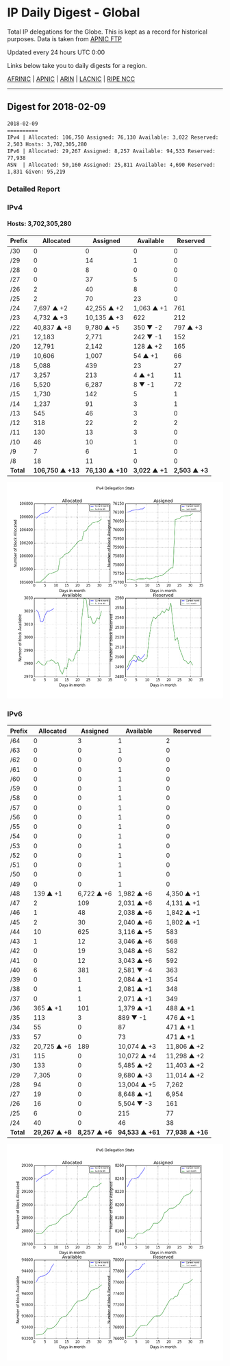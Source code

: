 # IP Daily Digest - Global

Total IP delegations for the Globe. This is kept as a record for historical purposes. Data is taken from [APNIC FTP](https://ftp.apnic.net/)

Updated every 24 hours UTC 0:00

Links below take you to daily digests for a region.

[AFRINIC](./archives/AFRINIC/) | [APNIC](./archives/APNIC/) | [ARIN](./archives/ARIN/) | [LACNIC](./archives/LACNIC/) | [RIPE NCC](./archives/RIPE_NCC/)

---

## Digest for 2018-02-09
```
2018-02-09
==========
IPv4 | Allocated: 106,750 Assigned: 76,130 Available: 3,022 Reserved: 2,503 Hosts: 3,702,305,280
IPv6 | Allocated: 29,267 Assigned: 8,257 Available: 94,533 Reserved: 77,938
ASN  | Allocated: 50,160 Assigned: 25,811 Available: 4,690 Reserved: 1,831 Given: 95,219
```

### Detailed Report

### IPv4

#### Hosts: **3,702,305,280**

| Prefix | Allocated | Assigned | Available | Reserved |
| ----- | ----- | ----- | ----- | ----- |
| /30 | 0 | 0 | 0 | 0 |
| /29 | 0 | 14 | 1 | 0 |
| /28 | 0 | 8 | 0 | 0 |
| /27 | 0 | 37 | 5 | 0 |
| /26 | 2 | 40 | 8 | 0 |
| /25 | 2 | 70 | 23 | 0 |
| /24 | 7,697 ▲ +2 | 42,255 ▲ +2 | 1,063 ▲ +1 | 761 |
| /23 | 4,732 ▲ +3 | 10,135 ▲ +3 | 622 | 212 |
| /22 | 40,837 ▲ +8 | 9,780 ▲ +5 | 350 ▼ -2 | 797 ▲ +3 |
| /21 | 12,183 | 2,771 | 242 ▼ -1 | 152 |
| /20 | 12,791 | 2,142 | 128 ▲ +2 | 165 |
| /19 | 10,606 | 1,007 | 54 ▲ +1 | 66 |
| /18 | 5,088 | 439 | 23 | 27 |
| /17 | 3,257 | 213 | 4 ▲ +1 | 11 |
| /16 | 5,520 | 6,287 | 8 ▼ -1 | 72 |
| /15 | 1,730 | 142 | 5 | 1 |
| /14 | 1,237 | 91 | 3 | 1 |
| /13 | 545 | 46 | 3 | 0 |
| /12 | 318 | 22 | 2 | 2 |
| /11 | 130 | 13 | 3 | 0 |
| /10 | 46 | 10 | 1 | 0 |
| /9 | 7 | 6 | 1 | 0 |
| /8 | 18 | 11 | 0 | 0 |
| **Total** | **106,750 ▲ +13** | **76,130 ▲ +10** | **3,022 ▲ +1** | **2,503 ▲ +3** |

![ipv4-stats](ipv4-figure.png)

### IPv6

| Prefix | Allocated | Assigned | Available | Reserved |
| ----- | ----- | ----- | ----- | ----- |
| /64 | 0 | 3 | 1 | 2 |
| /63 | 0 | 0 | 1 | 0 |
| /62 | 0 | 0 | 0 | 0 |
| /61 | 0 | 0 | 1 | 0 |
| /60 | 0 | 0 | 1 | 0 |
| /59 | 0 | 0 | 1 | 0 |
| /58 | 0 | 0 | 1 | 0 |
| /57 | 0 | 0 | 1 | 0 |
| /56 | 0 | 0 | 1 | 0 |
| /55 | 0 | 0 | 1 | 0 |
| /54 | 0 | 0 | 1 | 0 |
| /53 | 0 | 0 | 1 | 0 |
| /52 | 0 | 0 | 1 | 0 |
| /51 | 0 | 0 | 1 | 0 |
| /50 | 0 | 0 | 1 | 0 |
| /49 | 0 | 0 | 1 | 0 |
| /48 | 139 ▲ +1 | 6,722 ▲ +6 | 1,982 ▲ +6 | 4,350 ▲ +1 |
| /47 | 2 | 109 | 2,031 ▲ +6 | 4,131 ▲ +1 |
| /46 | 1 | 48 | 2,038 ▲ +6 | 1,842 ▲ +1 |
| /45 | 2 | 30 | 2,040 ▲ +6 | 1,802 ▲ +1 |
| /44 | 10 | 625 | 3,116 ▲ +5 | 583 |
| /43 | 1 | 12 | 3,046 ▲ +6 | 568 |
| /42 | 0 | 19 | 3,048 ▲ +6 | 582 |
| /41 | 0 | 12 | 3,043 ▲ +6 | 592 |
| /40 | 6 | 381 | 2,581 ▼ -4 | 363 |
| /39 | 0 | 1 | 2,084 ▲ +1 | 354 |
| /38 | 0 | 1 | 2,081 ▲ +1 | 348 |
| /37 | 0 | 1 | 2,071 ▲ +1 | 349 |
| /36 | 365 ▲ +1 | 101 | 1,379 ▲ +1 | 488 ▲ +1 |
| /35 | 113 | 3 | 889 ▼ -1 | 476 ▲ +1 |
| /34 | 55 | 0 | 87 | 471 ▲ +1 |
| /33 | 57 | 0 | 73 | 471 ▲ +1 |
| /32 | 20,725 ▲ +6 | 189 | 10,074 ▲ +3 | 11,806 ▲ +2 |
| /31 | 115 | 0 | 10,072 ▲ +4 | 11,298 ▲ +2 |
| /30 | 133 | 0 | 5,485 ▲ +2 | 11,403 ▲ +2 |
| /29 | 7,305 | 0 | 9,680 ▲ +3 | 11,014 ▲ +2 |
| /28 | 94 | 0 | 13,004 ▲ +5 | 7,262 |
| /27 | 19 | 0 | 8,648 ▲ +1 | 6,954 |
| /26 | 16 | 0 | 5,504 ▼ -3 | 161 |
| /25 | 6 | 0 | 215 | 77 |
| /24 | 40 | 0 | 46 | 38 |
| **Total** | **29,267 ▲ +8** | **8,257 ▲ +6** | **94,533 ▲ +61** | **77,938 ▲ +16** |

![ipv6-stats](ipv6-figure.png)